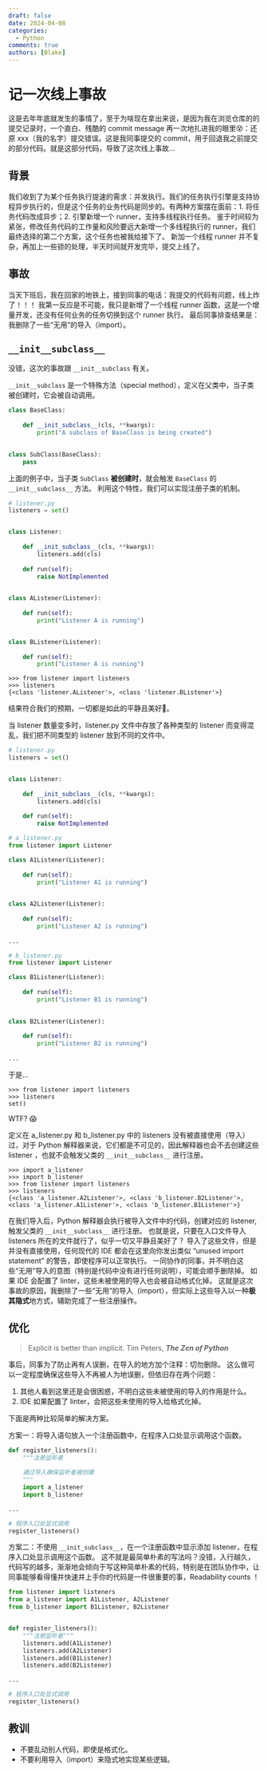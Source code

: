 ```yaml
---
draft: false 
date: 2024-04-08
categories:
  - Python
comments: true
authors: [Blake]
---
```

# 记一次线上事故

这是去年年底就发生的事情了，至于为啥现在拿出来说，是因为我在浏览仓库的的提交记录时，一个直白、残酷的 commit message 再一次地扎进我的眼里😵：还原 xxx（我的名字）提交错误。这是我同事提交的 commit，用于回退我之前提交的部分代码。就是这部分代码，导致了这次线上事故...

<!-- more -->
## 背景

我们收到了为某个任务执行提速的需求：并发执行。我们的任务执行引擎是支持协程异步执行的，但是这个任务的业务代码是同步的。有两种方案摆在面前：1. 将任务代码改成异步；2. 引擎新增一个 runner，支持多线程执行任务。 
鉴于时间较为紧张，修改任务代码的工作量和风险要远大新增一个多线程执行的 runner，我们最终选择的第二个方案，这个任务也被我给接下了。
新加一个线程 runner 并不复杂，再加上一些锁的处理，半天时间就开发完毕，提交上线了。

## 事故

当天下班后，我在回家的地铁上，接到同事的电话：我提交的代码有问题，线上炸了！！！
我第一反应是不可能，我只是新增了一个线程 runner 函数，这是一个增量开发，还没有任何业务的任务切换到这个 runner 执行。
最后同事排查结果是：我删除了一些“无用”的导入（import）。


## `__init__subclass__`

没错，这次的事故跟 `__init__subclass` 有关。

`__init__subclass` 是一个特殊方法（special method），定义在父类中，当子类被创建时，它会被自动调用。

```python
class BaseClass:
    
    def __init_subclass__(cls, **kwargs):
        print("A subclass of BaseClass is being created")

        
class SubClass(BaseClass):
    pass
```

上面的例子中，当子类 `SubClass` **被创建时**，就会触发 `BaseClass` 的 `__init__subclass__` 方法。
利用这个特性，我们可以实现注册子类的机制。

```python
# listener.py
listeners = set()


class Listener: 
    
    def __init_subclass__(cls, **kwargs):
        listeners.add(cls)
        
    def run(self):
        raise NotImplemented
  

class AListener(Listener):
    
    def run(self):
        print("Listener A is running")


class BListener(Listener):
    
    def run(self):
        print("Listener A is running")
```

```shell
>>> from listener import listeners
>>> listeners
{<class 'listener.AListener'>, <class 'listener.BListener'>}
```

结果符合我们的预期，一切都是如此的平静且美好🙏。

当 listener 数量变多时，listener.py 文件中存放了各种类型的 listener 而变得混乱，我们把不同类型的 listener 放到不同的文件中。

```python
# listener.py
listeners = set()


class Listener: 
    
    def __init_subclass__(cls, **kwargs):
        listeners.add(cls)
        
    def run(self):
        raise NotImplemented
```
```python
# a_listener.py
from listener import Listener

class A1Listener(Listener):
    
    def run(self):
        print("Listener A1 is running")
        

class A2Listener(Listener):
    
    def run(self):
        print("Listener A2 is running")
        
...
```
```python
# b_listener.py
from listener import Listener

class B1Listener(Listener):
    
    def run(self):
        print("Listener B1 is running")
        

class B2Listener(Listener):
    
    def run(self):
        print("Listener B2 is running")
        
...
```
于是...

```shell
>>> from listener import listeners
>>> listeners
set()
```
WTF? 😱

定义在 a_listener.py 和 b_listener.py 中的 listeners 没有被直接使用（导入）过，对于 Python 解释器来说，它们都是不可见的，因此解释器也会不去创建这些 listener ，也就不会触发父类的 `__init__subclass__` 进行注册。

```shell
>>> import a_listener
>>> import b_listener
>>> from listener import listeners
>>> listeners
{<class 'a_listener.A2Listener'>, <class 'b_listener.B2Listener'>, <class 'a_listener.A1Listener'>, <class 'b_listener.B1Listener'>}
```
在我们导入后，Python 解释器会执行被导入文件中的代码，创建对应的 listener, 触发父类的 `__init__subclass__` 进行注册。
也就是说，只要在入口文件导入 listeners 所在的文件就行了，似乎一切又平静且美好了？
导入了这些文件，但是并没有直接使用，任何现代的 IDE 都会在这里向你发出类似 “unused import statement” 的警告，即使程序可以正常执行。
一同协作的同事，并不明白这些“无用”导入的意图（特别是代码中没有进行任何说明），可能会顺手删除掉。 如果 IDE 会配置了 linter，这些未被使用的导入也会被自动格式化掉。
这就是这次事故的原因，我删除了一些“无用”的导入（import），但实际上这些导入以一种**极其隐式**地方式，辅助完成了一些注册操作。




## 优化
> Explicit is better than implicit.
>Tim Peters, ***The Zen of Python***


事后，同事为了防止再有人误删，在导入的地方加个注释：切勿删除。
这么做可以一定程度确保这些导入不再被人为地误删，但依旧存在两个问题：
1. 其他人看到这里还是会很困惑，不明白这些未被使用的导入的作用是什么。
2. IDE 如果配置了 linter，会把这些未使用的导入给格式化掉。

下面是两种比较简单的解决方案。

方案一：将导入语句放入一个注册函数中，在程序入口处显示调用这个函数。
```python
def register_listeners():
    """注册监听者
    
    通过导入确保监听者被创建
    """
    import a_listener
    import b_listener

...

# 程序入口处显式调用
register_listeners()
```
方案二：不使用 `__init_subclass__`，在一个注册函数中显示添加 listener，在程序入口处显示调用这个函数。
这不就是最简单朴素的写法吗？没错，入行越久，代码写的越多，渐渐地会倾向于写这种简单朴素的代码，特别是在团队协作中，让同事能够看得懂并快速并上手你的代码是一件很重要的事，Readability counts ！

```python
from listener import listeners
from a_listener import A1Listener, A2Listener
from b_listener import B1Listener, B2Listener


def register_listeners():
    """注册监听者"""
    listeners.add(A1Listener)
    listeners.add(A2Listener)
    listeners.add(B1Listener)
    listeners.add(B2Listener)

...

# 程序入口处显式调用
register_listeners()
```

## 教训

- 不要乱动别人代码，即使是格式化。
- 不要利用导入（import）来隐式地实现某些逻辑。


